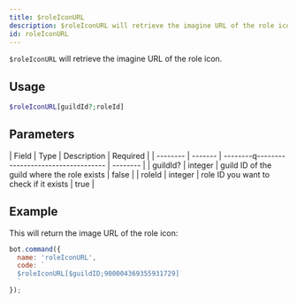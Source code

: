 ```yaml
---
title: $roleIconURL 
description: $roleIconURL will retrieve the imagine URL of the role icon.
id: roleIconURL
---
```


`$roleIconURL` will retrieve the imagine URL of the role icon.

## Usage

```php
$roleIconURL[guildId?;roleId]
```

## Parameters


| Field    | Type    | Description                                 | Required |
| -------- | ------- | --------q----------------------------------- | -------- |
| guildId? | integer | guild ID of the guild where the role exists | false       |
| roleId   | integer | role ID you want to check if it exists      | true      |


## Example

This will return the image URL of the role icon: 

```javascript
bot.command({
  name: 'roleIconURL',
  code: `
  $roleIconURL[$guildID;900004369355931729]
  `
});
```
